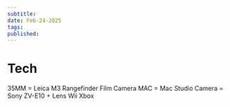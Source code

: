 ```yaml
---
subtitle:
date: Feb-24-2025
tags:
published: 
---
```


# Tech

35MM = Leica M3 Rangefinder Film Camera
MAC = Mac Studio
Camera = Sony ZV-E10 + Lens
Wii
Xbox
